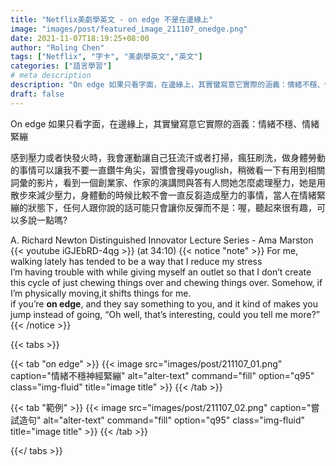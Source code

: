 ```yaml
---
title: "Netflix美劇學英文 - on edge 不是在邊緣上"
image: "images/post/featured_image_211107_onedge.png"
date: 2021-11-07T18:19:25+08:00
author: "Roling Chen"
tags: ["Netflix", "字卡", "美劇學英文","英文"]
categories: ["語言學習"]
# meta description
description: "On edge 如果只看字面，在邊緣上，其實蠻寫意它實際的涵義：情緒不穩、情緒緊繃"
draft: false
---
```

On edge 如果只看字面，在邊緣上，其實蠻寫意它實際的涵義：情緒不穩、情緒緊繃

感到壓力或者快發火時，我會運動讓自己狂流汗或者打掃，瘋狂刷洗，做身體勞動的事情可以讓我不要一直鑽牛角尖，習慣會搜尋youglish，稍微看一下有用到相關詞彙的影片，看到一個創業家、作家的演講問與答有人問她怎麼處理壓力，她是用散步來減少壓力，身體動的時候比較不會一直反芻造成壓力的事情，當人在情緒緊繃的狀態下，任何人跟你說的話可能只會讓你反彈而不是：喔，聽起來很有趣，可以多說一點嗎?

A. Richard Newton Distinguished Innovator Lecture Series - Ama Marston
{{< youtube iGJEbRD-4qg >}}
(at 34:10)
{{< notice "note" >}}
For me, walking lately has tended to be a way that I reduce my stress<br>I’m having trouble with while giving myself an outlet so that I don’t create this cycle of just chewing things over and chewing things over. Somehow, if I’m physically moving,it shifts things for me.<br>
if you’re **on edge**, and they say something to you, and it kind of makes you jump instead of going, “Oh well, that’s interesting, could you tell me more?”<br>
{{< /notice >}}

{{< tabs >}}

  {{< tab "on edge" >}}
   {{< image src="images/post/211107_01.png" caption="情緒不穩神經緊繃" alt="alter-text" command="fill" option="q95" class="img-fluid" title="image title" >}}
  {{< /tab >}}

  {{< tab "範例" >}}
   {{< image src="images/post/211107_02.png" caption="嘗試造句" alt="alter-text" command="fill" option="q95" class="img-fluid" title="image title" >}}
  {{< /tab >}}


{{</ tabs >}}


